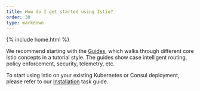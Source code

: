 ```yaml
---
title: How do I get started using Istio?
order: 30
type: markdown
---
```

{% include home.html %}

We recommend starting with the [Guides]({{home}}/docs/guides/), which walks
through different core Istio concepts in a tutorial style. The guides show
case intelligent routing, policy enforcement, security, telemetry, etc.

To start using Istio on your existing Kubernetes  or Consul deployment, please refer to our [Installation]({{home}}/docs/setup/) task guide.
